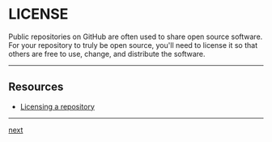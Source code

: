 # LICENSE

Public repositories on GitHub are often used to share open source software. For your repository to truly be open source, you'll need to license it so that others are free to use, change, and distribute the software.

---

## Resources
* [Licensing a repository](https://docs.github.com/en/github/creating-cloning-and-archiving-repositories/licensing-a-repository)



---

[next](issuess.md)